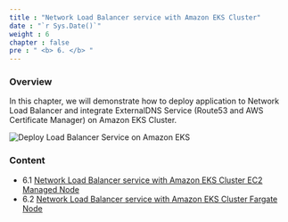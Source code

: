 ```yaml
---
title : "Network Load Balancer service with Amazon EKS Cluster"
date : "`r Sys.Date()`"
weight : 6
chapter : false
pre : " <b> 6. </b> "
---
```


### Overview
In this chapter, we will demonstrate how to deploy application to Network Load Balancer and integrate ExternalDNS Service (Route53 and AWS Certificate Manager) on Amazon EKS Cluster.

![Deploy Load Balancer Service on Amazon EKS](../images/6.nlbwitheks/eksnlb.png?pc=60pt)

### Content
+ 6.1 [Network Load Balancer service with Amazon EKS Cluster EC2 Managed Node](../6-nlbwitheks/6.1-nlbwitheksmanagednode/)
+ 6.2 [Network Load Balancer service with Amazon EKS Cluster Fargate Node](../6-nlbwitheks/6.2-nlbwitheksfargate/)